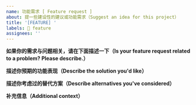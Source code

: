 ```yaml
---
name: 功能需求 [ Feature request ]
about: 提一些建设性的建议或功能需求（Suggest an idea for this project）
title: '[FEATURE] '
labels: 🎨 feature
assignees: ''
---
```


**如果你的需求与问题相关，请在下面描述一下（Is your feature request related to a problem? Please describe.）**

<!--A clear and concise description of what the problem is. Ex. I'm always frustrated when [...]-->
<!--明确的表达问题所在，例如：当打开编辑器时，光标位置总是丢失-->

**描述你预期的功能表现（Describe the solution you'd like）**

<!--A clear and concise description of what you want to happen.-->
<!--明确的表达在特定场景下你期望的表现-->

**描述你考虑过的替代方案（Describe alternatives you've considered）**

<!--A clear and concise description of any alternative solutions or features you've considered.-->

**补充信息（Additional context）**

<!--Add any other context or screenshots about the feature request here.-->
